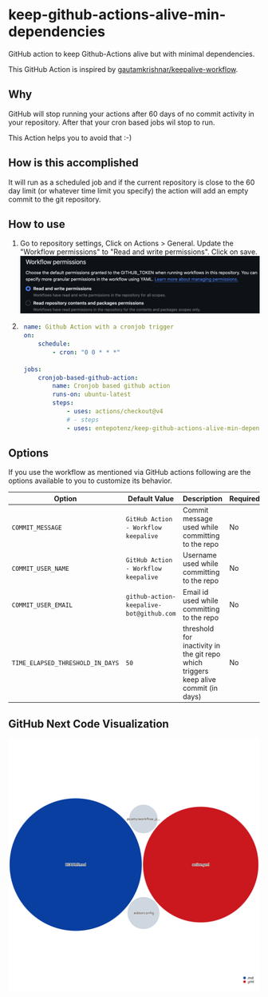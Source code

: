 <!-- markdownlint-disable MD013 MD031 -->
# keep-github-actions-alive-min-dependencies

GitHub action to keep Github-Actions alive but with minimal dependencies.

This GitHub Action is inspired by [gautamkrishnar/keepalive-workflow](https://github.com/gautamkrishnar/keepalive-workflow).

## Why

GitHub will stop running your actions after 60 days of no commit activity in your repository.
After that your cron based jobs wil stop to run.

This Action helps you to avoid that :-)

## How is this accomplished

It will run as a scheduled job and if the current repository is close to the 60 day limit (or whatever time limit you specify)
the action will add an empty commit to the git repository.

## How to use

1. Go to repository settings, Click on Actions > General. Update the "Workflow permissions" to "Read and write permissions". Click on save.
    ![Picture to repo action settings](./assets/workflow_permissions.png)
1. ```yaml
    name: Github Action with a cronjob trigger
    on:
        schedule:
            - cron: "0 0 * * *"

    jobs:
        cronjob-based-github-action:
            name: Cronjob based github action
            runs-on: ubuntu-latest
            steps:
                - uses: actions/checkout@v4
                # - steps
                - uses: entepotenz/keep-github-actions-alive-min-dependencies@v1
    ```

## Options

If you use the workflow as mentioned via GitHub actions following are the options available to you to customize its behavior.

| Option | Default Value | Description | Required |
|--------|--------|--------|--------|
| `COMMIT_MESSAGE` | `GitHub Action - Workflow keepalive` | Commit message used while committing to the repo | No  |
| `COMMIT_USER_NAME` | `GitHub Action - Workflow keepalive` | Username used while committing to the repo | No |
| `COMMIT_USER_EMAIL` | `github-action-keepalive-bot@github.com` | Email id used while committing to the repo | No |
| `TIME_ELAPSED_THRESHOLD_IN_DAYS` | `50` | threshold for inactivity in the git repo which triggers keep alive commit (in days) | No |

## GitHub Next Code Visualization

[![GitHub Next Code Visualization](./diagram.svg)](https://mango-dune-07a8b7110.1.azurestaticapps.net/?repo=entepotenz%2Fkeep-github-actions-alive-min-dependencies)
